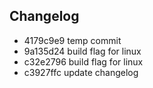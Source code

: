 ## Changelog
* 4179c9e9 temp commit
* 9a135d24 build flag for linux
* c32e2796 build flag for linux
* c3927ffc update changelog
